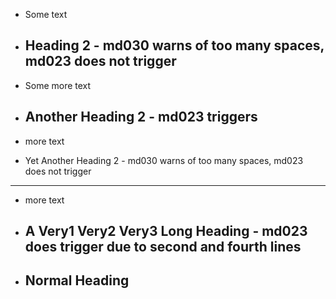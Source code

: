 - Some text

-   Heading 2 - md030 warns of too many spaces, md023 does not trigger
    ---------

- Some more text

- Another Heading 2 - md023 triggers
     -----------------

- more text

-  Yet Another Heading 2 - md030 warns of too many spaces, md023 does not trigger
  -----------------

- more text

- A Very1
   Very2
  Very3
   Long Heading  - md023 does trigger due to second and fourth lines
  -----------------

- Normal Heading
  ---------
